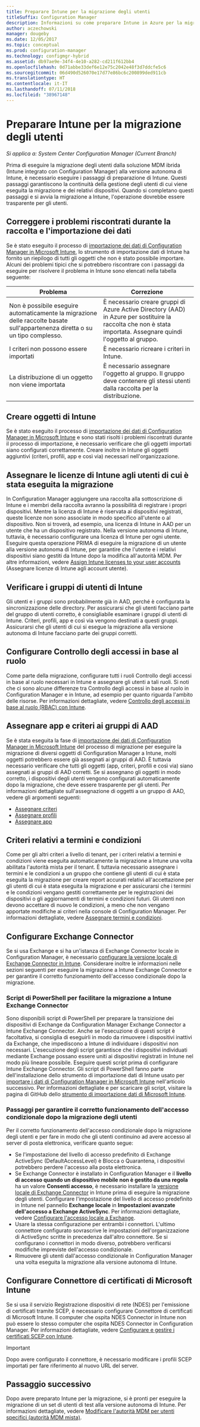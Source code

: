 ```yaml
---
title: Preparare Intune per la migrazione degli utenti
titleSuffix: Configuration Manager
description: Informazioni su come preparare Intune in Azure per la migrazione degli utenti dalla soluzione MDM ibrida.
author: aczechowski
manager: dougeby
ms.date: 12/05/2017
ms.topic: conceptual
ms.prod: configuration-manager
ms.technology: configmgr-hybrid
ms.assetid: db97ae9e-34f4-4e10-a282-cd211f612bb4
ms.openlocfilehash: 0d71abbe33def6e12e75c2042e48f3d7ddcfe5c6
ms.sourcegitcommit: 06d490d526070e17d77e86bc6c200899ded911cb
ms.translationtype: HT
ms.contentlocale: it-IT
ms.lasthandoff: 07/11/2018
ms.locfileid: "38967148"
---
```

# <a name="prepare-intune-for-user-migration"></a>Preparare Intune per la migrazione degli utenti 

*Si applica a: System Center Configuration Manager (Current Branch)*    

Prima di eseguire la migrazione degli utenti dalla soluzione MDM ibrida (Intune integrato con Configuration Manager) alla versione autonoma di Intune, è necessario eseguire i passaggi di preparazione di Intune. Questi passaggi garantiscono la continuità della gestione degli utenti di cui viene eseguita la migrazione e dei relativi dispositivi. Quando si completano questi passaggi e si avvia la migrazione a Intune, l'operazione dovrebbe essere trasparente per gli utenti.  

## <a name="fix-issues-found-during-data-collection-and-import"></a>Correggere i problemi riscontrati durante la raccolta e l'importazione dei dati
Se è stato eseguito il processo di [importazione dei dati di Configuration Manager in Microsoft Intune](migrate-import-data.md), lo strumento di importazione dati di Intune ha fornito un riepilogo di tutti gli oggetti che non è stato possibile importare. Alcuni dei problemi tipici che si potrebbero riscontrare con i passaggi da eseguire per risolvere il problema in Intune sono elencati nella tabella seguente: 

|Problema  |Correzione  |
|---------|---------|
|Non è possibile eseguire automaticamente la migrazione delle raccolte basate sull'appartenenza diretta o su un tipo complesso.|È necessario creare gruppi di Azure Active Directory (AAD) in Azure per sostituire la raccolta che non è stata importata. Assegnare quindi l'oggetto al gruppo.|
|I criteri non possono essere importati |È necessario ricreare i criteri in Intune.|
|La distribuzione di un oggetto non viene importata|È necessario assegnare l'oggetto al gruppo. Il gruppo deve contenere gli stessi utenti dalla raccolta per la distribuzione.|

## <a name="create-intune-objects"></a>Creare oggetti di Intune 
Se è stato eseguito il processo di [importazione dei dati di Configuration Manager in Microsoft Intune](migrate-import-data.md) e sono stati risolti i problemi riscontrati durante il processo di importazione, è necessario verificare che gli oggetti importati siano configurati correttamente. Creare inoltre in Intune gli oggetti aggiuntivi (criteri, profili, app e così via) necessari nell'organizzazione. 

## <a name="assign-intune-licenses-to-migrated-users"></a>Assegnare le licenze di Intune agli utenti di cui è stata eseguita la migrazione
In Configuration Manager aggiungere una raccolta alla sottoscrizione di Intune e i membri della raccolta avranno la possibilità di registrare i propri dispositivi. Mentre la licenza di Intune è riservata ai dispositivi registrati, queste licenze non sono associate in modo specifico all'utente o al dispositivo. Non si troverà, ad esempio, una licenza di Intune in AAD per un utente che ha un dispositivo registrato. Nella versione autonoma di Intune, tuttavia, è necessario configurare una licenza di Intune per ogni utente. Eseguire questa operazione PRIMA di eseguire la migrazione di un utente alla versione autonoma di Intune, per garantire che l'utente e i relativi dispositivi siano gestiti da Intune dopo la modifica all'autorità MDM. Per altre informazioni, vedere [Assign Intune licenses to your user accounts](https://docs.microsoft.com/intune/licenses-assign) (Assegnare licenze di Intune agli account utente). 

## <a name="verify-intune-user-groups"></a>Verificare i gruppi di utenti di Intune
Gli utenti e i gruppi sono probabilmente già in AAD, perché è configurata la sincronizzazione delle directory. Per assicurarsi che gli utenti facciano parte del gruppo di utenti corretto, è consigliabile esaminare i gruppi di utenti di Intune. Criteri, profili, app e così via vengono destinati a questi gruppi. Assicurarsi che gli utenti di cui si esegue la migrazione alla versione autonoma di Intune facciano parte dei gruppi corretti. 

## <a name="configure-role-based-administration-control-rbac"></a>Configurare Controllo degli accessi in base al ruolo
Come parte della migrazione, configurare tutti i ruoli Controllo degli accessi in base al ruolo necessari in Intune e assegnare gli utenti a tali ruoli. Si noti che ci sono alcune differenze tra Controllo degli accessi in base al ruolo in Configuration Manager e in Intune, ad esempio per quanto riguarda l'ambito delle risorse. Per informazioni dettagliate, vedere [Controllo degli accessi in base al ruolo (RBAC) con Intune](https://docs.microsoft.com/intune/role-based-access-control).

## <a name="assign-apps-and-policies-to-aad-groups"></a>Assegnare app e criteri ai gruppi di AAD
Se è stata eseguita la fase di [importazione dei dati di Configuration Manager in Microsoft Intune](migrate-import-data.md) del processo di migrazione per eseguire la migrazione di diversi oggetti di Configuration Manager a Intune, molti oggetti potrebbero essere già assegnati ai gruppi di AAD. È tuttavia necessario verificare che tutti gli oggetti (app, criteri, profili e così via) siano assegnati ai gruppi di AAD corretti. Se si assegnano gli oggetti in modo corretto, i dispositivi degli utenti vengono configurati automaticamente dopo la migrazione, che deve essere trasparente per gli utenti. Per informazioni dettagliate sull'assegnazione di oggetti a un gruppo di AAD, vedere gli argomenti seguenti: 
- [Assegnare criteri](https://docs.microsoft.com/intune/get-started-policies) 
- [Assegnare profili](https://docs.microsoft.com/intune/device-profile-assign) 
- [Assegnare app](https://docs.microsoft.com/intune/get-started-apps) 

## <a name="terms-and-conditions-policy"></a>Criteri relativi a termini e condizioni
Come per gli altri criteri a livello di tenant, per i criteri relativi a termini e condizioni viene eseguita automaticamente la migrazione a Intune una volta abilitata l'autorità mista per il tenant.  È tuttavia necessario assegnare i termini e le condizioni a un gruppo che contiene gli utenti di cui è stata eseguita la migrazione per creare report accurati relativi all'accettazione per gli utenti di cui è stata eseguita la migrazione e per assicurarsi che i termini e le condizioni vengano gestiti correttamente per le registrazioni dei dispositivi o gli aggiornamenti di termini e condizioni futuri. Gli utenti non devono accettare di nuovo le condizioni, a meno che non vengano apportate modifiche ai criteri nella console di Configuration Manager. Per informazioni dettagliate, vedere [Assegnare termini e condizioni](https://docs.microsoft.com/intune/terms-and-conditions-create#assign-terms-and-conditions).

## <a name="configure-the-exchange-connector"></a>Configurare Exchange Connector
Se si usa Exchange e si ha un'istanza di Exchange Connector locale in Configuration Manager, è necessario [configurare la versione locale di Exchange Connector in Intune](https://docs.microsoft.com/intune/exchange-connector-install). Considerare inoltre le informazioni nelle sezioni seguenti per eseguire la migrazione a Intune Exchange Connector e per garantire il corretto funzionamento dell'accesso condizionale dopo la migrazione.

### <a name="powershell-scripts-to-help-you-migrate-to-the-intune-exchange-connector"></a>Script di PowerShell per facilitare la migrazione a Intune Exchange Connector 
Sono disponibili script di PowerShell per preparare la transizione dei dispositivi di Exchange da Configuration Manager Exchange Connector a Intune Exchange Connector. Anche se l'esecuzione di questi script è facoltativa, si consiglia di eseguirli in modo da rimuovere i dispositivi inattivi da Exchange, che impediscono a Intune di individuare i dispositivi non necessari. L'esecuzione degli script garantisce che i dispositivi individuati mediante Exchange possano essere uniti ai dispositivi registrati in Intune nel modo più lineare possibile. Eseguire questi script prima di configurare Intune Exchange Connector. Gli script di PowerShell fanno parte dell'installazione dello strumento di importazione dati di Intune usato per [importare i dati di Configuration Manager in Microsoft Intune](migrate-import-data.md) nell'articolo successivo. Per informazioni dettagliate e per scaricare gli script, visitare la pagina di GitHub dello [strumento di importazione dati di Microsoft Intune](https://github.com/ConfigMgrTools/Intune-Data-Importer).

### <a name="steps-to-ensure-conditional-access-works-properly-after-user-migration"></a>Passaggi per garantire il corretto funzionamento dell'accesso condizionale dopo la migrazione degli utenti
Per il corretto funzionamento dell'accesso condizionale dopo la migrazione degli utenti e per fare in modo che gli utenti continuino ad avere accesso al server di posta elettronica, verificare quanto segue:
- Se l'impostazione del livello di accesso predefinito di Exchange ActiveSync (DefaultAccessLevel) è Blocca o Quarantena, i dispositivi potrebbero perdere l'accesso alla posta elettronica. 
- Se Exchange Connector è installato in Configuration Manager e il **livello di accesso quando un dispositivo mobile non è gestito da una regola** ha un valore **Consenti accesso**, è necessario installare la [versione locale di Exchange Connector](https://docs.microsoft.com/intune/conditional-access-exchange-create#configure-exchange-on-premises-access) in Intune prima di eseguire la migrazione degli utenti. Configurare l'impostazione del livello di accesso predefinito in Intune nel pannello **Exchange locale** in **Impostazioni avanzate dell'accesso a Exchange ActiveSync**. Per informazioni dettagliate, vedere [Configurare l'accesso locale a Exchange](https://docs.microsoft.com/intune/conditional-access-exchange-create#configure-exchange-on-premises-access).
- Usare la stessa configurazione per entrambi i connettori. L'ultimo connettore configurato sovrascrive le impostazioni dell'organizzazione di ActiveSync scritte in precedenza dall'altro connettore. Se si configurano i connettori in modo diverso, potrebbero verificarsi modifiche impreviste dell'accesso condizionale.
- Rimuovere gli utenti dall'accesso condizionale in Configuration Manager una volta eseguita la migrazione alla versione autonoma di Intune.

## <a name="configure-the-microsoft-intune-certificate-connector"></a>Configurare Connettore di certificati di Microsoft Intune
Se si usa il servizio Registrazione dispositivi di rete (NDES) per l'emissione di certificati tramite SCEP, è necessario configurare Connettore di certificati di Microsoft Intune. Il computer che ospita NDES Connector in Intune non può essere lo stesso computer che ospita NDES Connector in Configuration Manager. Per informazioni dettagliate, vedere [Configurare e gestire i certificati SCEP con Intune](https://docs.microsoft.com/intune/certificates-scep-configure). 

> [!Important]    
> Dopo avere configurato il connettore, è necessario modificare i profili SCEP importati per fare riferimento al nuovo URL del server.

## <a name="next-step"></a>Passaggio successivo
Dopo avere preparato Intune per la migrazione, si è pronti per eseguire la migrazione di un set di utenti di test alla versione autonoma di Intune. Per informazioni dettagliate, vedere [Modificare l'autorità MDM per utenti specifici (autorità MDM mista)](migrate-mixed-authority.md).


